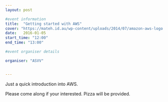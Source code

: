 ```yaml
---
layout: post

#event information
title:  "Getting started with AWS"
cover: "https://mateh.id.au/wp-content/uploads/2014/07/amazon-aws-logo.jpg"
date:   2016-01-05
start_time: "12:00"
end_time: "13:00"

#event organiser details

organiser: "ASVV"


---
```


Just a quick introduction into AWS.

Please come along if your interested. Pizza will be provided.